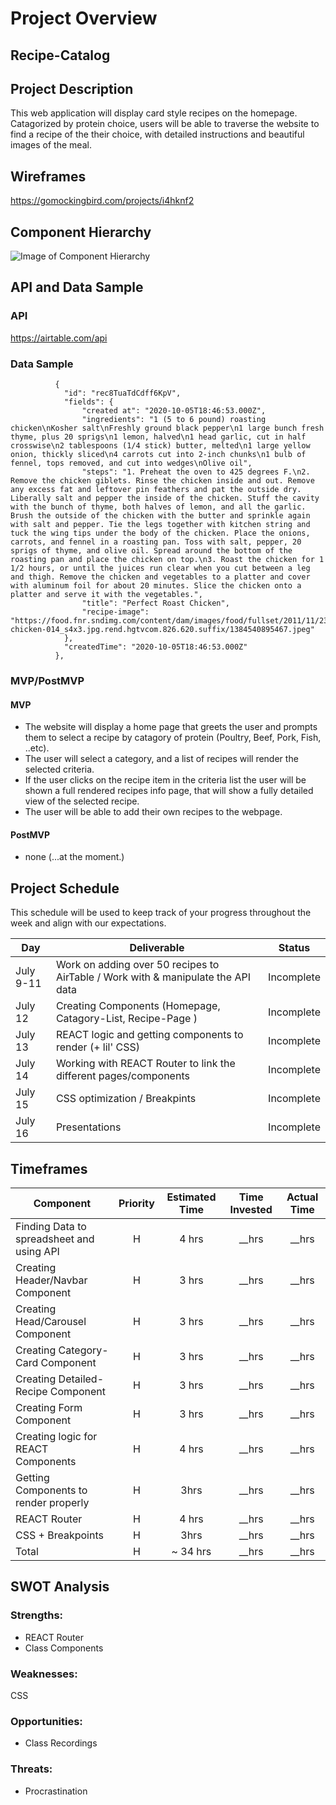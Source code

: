 # Project Overview

## Recipe-Catalog


## Project Description

This web application will display card style recipes on the homepage. Catagorized by protein choice, users will be able to traverse the website to find a recipe of the their choice, with detailed instructions and beautiful images of the meal. 
## Wireframes

https://gomockingbird.com/projects/i4hknf2

## Component Hierarchy
![Image of Component Hierarchy](https://files.slack.com/files-pri/T0351JZQ0-F01CPGSR71P/screen_shot_2020-10-09_at_12.23.22_pm.png)

## API and Data Sample

### API

https://airtable.com/api

### Data Sample
````
          {
            "id": "rec8TuaTdCdff6KpV",
            "fields": {
                "created at": "2020-10-05T18:46:53.000Z",
                "ingredients": "1 (5 to 6 pound) roasting chicken\nKosher salt\nFreshly ground black pepper\n1 large bunch fresh thyme, plus 20 sprigs\n1 lemon, halved\n1 head garlic, cut in half crosswise\n2 tablespoons (1/4 stick) butter, melted\n1 large yellow onion, thickly sliced\n4 carrots cut into 2-inch chunks\n1 bulb of fennel, tops removed, and cut into wedges\nOlive oil",
                "steps": "1. Preheat the oven to 425 degrees F.\n2. Remove the chicken giblets. Rinse the chicken inside and out. Remove any excess fat and leftover pin feathers and pat the outside dry. Liberally salt and pepper the inside of the chicken. Stuff the cavity with the bunch of thyme, both halves of lemon, and all the garlic. Brush the outside of the chicken with the butter and sprinkle again with salt and pepper. Tie the legs together with kitchen string and tuck the wing tips under the body of the chicken. Place the onions, carrots, and fennel in a roasting pan. Toss with salt, pepper, 20 sprigs of thyme, and olive oil. Spread around the bottom of the roasting pan and place the chicken on top.\n3. Roast the chicken for 1 1/2 hours, or until the juices run clear when you cut between a leg and thigh. Remove the chicken and vegetables to a platter and cover with aluminum foil for about 20 minutes. Slice the chicken onto a platter and serve it with the vegetables.",
                "title": "Perfect Roast Chicken",
                "recipe-image": "https://food.fnr.sndimg.com/content/dam/images/food/fullset/2011/11/23/0/FN_perfect-chicken-014_s4x3.jpg.rend.hgtvcom.826.620.suffix/1384540895467.jpeg"
            },
            "createdTime": "2020-10-05T18:46:53.000Z"
          },

````

### MVP/PostMVP
 
#### MVP 
- The website will display a home page that greets the user and prompts them to select a recipe by catagory of protein (Poultry, Beef, Pork, Fish, ..etc).
- The user will select a category, and a list of recipes will render the selected criteria. 
- If the user clicks on the recipe item in the criteria list the user will be shown a  full rendered recipes info page, that will show a fully detailed view of the selected recipe. 
- The user will be able to add their own recipes to the webpage.

#### PostMVP  

- none (...at the moment.)

## Project Schedule

This schedule will be used to keep track of your progress throughout the week and align with our expectations.  

|  Day | Deliverable | Status
|---|---| ---|
|July 9-11| Work on adding over 50 recipes to AirTable / Work with & manipulate the API data | Incomplete
|July 12| Creating Components (Homepage, Catagory-List, Recipe-Page ) | Incomplete
|July 13| REACT logic and getting components to render (+ lil' CSS)| Incomplete
|July 14| Working with REACT Router to link the different pages/components | Incomplete
|July 15| CSS optimization / Breakpints | Incomplete
|July 16| Presentations | Incomplete

## Timeframes


| Component | Priority | Estimated Time | Time Invested | Actual Time |
| --- | :---: |  :---: | :---: | :---: |
| Finding Data to spreadsheet and using API | H | 4 hrs| __hrs | __hrs |
| Creating Header/Navbar Component | H | 3 hrs| __hrs | __hrs |
| Creating Head/Carousel Component | H | 3 hrs| __hrs | __hrs |
| Creating Category-Card Component | H | 3 hrs| __hrs | __hrs |
| Creating Detailed-Recipe Component | H | 3 hrs| __hrs | __hrs |
| Creating Form Component | H | 3 hrs| __hrs | __hrs |
| Creating logic for REACT Components | H | 4 hrs| __hrs | __hrs |
| Getting Components to render properly | H | 3hrs| __hrs | __hrs |
| REACT Router | H | 4 hrs| __hrs | __hrs |
| CSS + Breakpoints | H | 3hrs| __hrs | __hrs |
| Total | H | ~ 34 hrs| __hrs | __hrs |

## SWOT Analysis

### Strengths:
- REACT Router
- Class Components
### Weaknesses:
CSS
### Opportunities:
- Class Recordings
### Threats:
- Procrastination